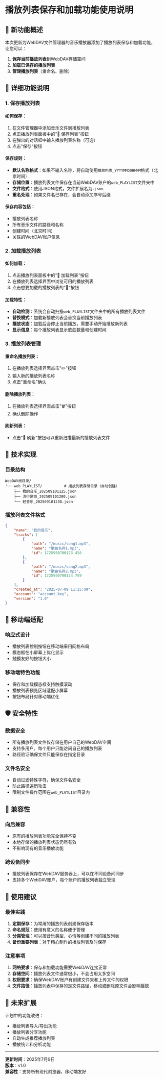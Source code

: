 # 播放列表保存和加载功能使用说明

## 🎵 新功能概述

本次更新为WebDAV文件管理器的音乐播放器添加了播放列表保存和加载功能，让您可以：

1. **保存当前播放列表**到WebDAV存储空间
2. **加载已保存的播放列表**
3. **管理播放列表**（重命名、删除）

## 📝 详细功能说明

### 1. 保存播放列表

#### 如何保存：
1. 在文件管理器中添加音乐文件到播放列表
2. 点击播放列表面板中的"💾 保存列表"按钮
3. 在弹出的对话框中输入播放列表名称（可选）
4. 点击"保存"按钮

#### 保存规则：
- **默认名称格式**：如果不输入名称，将自动使用`播放列表_YYYYMMDDHHMM`格式（北京时间）
- **存储位置**：播放列表文件保存在当前WebDAV账户的`web_PLAYLIST`文件夹中
- **文件格式**：使用JSON格式，文件扩展名为`.json`
- **重名处理**：如果文件名已存在，会自动添加序号后缀

#### 保存内容包括：
- 播放列表名称
- 所有音乐文件的路径和名称
- 创建时间（北京时间）
- 关联的WebDAV账户信息

### 2. 加载播放列表

#### 如何加载：
1. 点击播放列表面板中的"📂 加载列表"按钮
2. 在播放列表选择界面中浏览可用的播放列表
3. 点击想要加载的播放列表的"📂"按钮

#### 加载特性：
- **自动检测**：系统会自动扫描`web_PLAYLIST`文件夹中的所有播放列表文件
- **替换模式**：加载新播放列表会替换当前播放列表
- **播放状态**：加载后会停止当前播放，需要手动开始播放新列表
- **显示信息**：每个播放列表显示歌曲数量和创建时间

### 3. 播放列表管理

#### 重命名播放列表：
1. 在播放列表选择界面点击"✏️"按钮
2. 输入新的播放列表名称
3. 点击"重命名"确认

#### 删除播放列表：
1. 在播放列表选择界面点击"🗑️"按钮
2. 确认删除操作

#### 刷新列表：
- 点击"🔄 刷新"按钮可以重新扫描最新的播放列表文件

## 🔧 技术实现

### 目录结构
```
WebDAV根目录/
└── web_PLAYLIST/          # 播放列表存储目录（自动创建）
    ├── 我的音乐_202509101125.json
    ├── 流行歌曲_202509101200.json
    └── 轻音乐_202509101230.json
```

### 播放列表文件格式
```json
{
    "name": "我的音乐",
    "tracks": [
        {
            "path": "/music/song1.mp3",
            "name": "歌曲名称1.mp3",
            "id": 1725960700123.456
        },
        {
            "path": "/music/song2.mp3", 
            "name": "歌曲名称2.mp3",
            "id": 1725960700124.789
        }
    ],
    "created_at": "2025-07-09 11:25:00",
    "account": "account_key",
    "version": "1.0"
}
```

## 📱 移动端适配

### 响应式设计
- 播放列表控制按钮在移动端采用网格布局
- 模态框在小屏幕上优化显示
- 触摸友好的按钮大小

### 移动端特色功能
- 保存和加载模态框支持触摸滚动
- 播放列表预览区域适配小屏幕
- 按钮布局针对移动端优化

## 🛡️ 安全特性

### 数据安全
- 所有播放列表文件仅存储在用户自己的WebDAV空间
- 支持多用户，每个用户只能访问自己的播放列表
- 路径验证确保文件只能保存在指定目录

### 文件名安全
- 自动过滤特殊字符，确保文件名安全
- 防止路径遍历攻击
- 限制文件操作范围在`web_PLAYLIST`目录内

## 🔄 兼容性

### 向后兼容
- 原有的播放列表功能完全保持不变
- 本地存储的播放列表状态仍然有效
- 不影响现有的音乐播放功能

### 跨设备同步
- 播放列表保存在WebDAV服务器上，可以在不同设备间同步
- 支持多个WebDAV账户，每个账户的播放列表独立管理

## 🎯 使用建议

### 最佳实践
1. **定期保存**：为常用的播放列表创建保存版本
2. **命名规范**：使用有意义的名称便于管理
3. **分类管理**：可以按音乐类型、心情等创建不同的播放列表
4. **备份重要列表**：对于精心制作的播放列表及时保存

### 注意事项
1. **网络要求**：保存和加载功能需要WebDAV连接正常
2. **存储空间**：播放列表文件通常很小，不会占用太多空间
3. **权限要求**：确保WebDAV账户有创建文件夹和上传文件的权限
4. **文件路径**：播放列表中保存的是文件路径，移动或删除原文件会影响播放

## 🚀 未来扩展

计划中的功能改进：
- 播放列表导入/导出功能
- 播放列表分享功能
- 自动生成推荐播放列表
- 播放统计和分析功能

---

**更新时间**：2025年7月9日  
**版本**：v1.0  
**兼容性**：支持所有现代浏览器，移动端友好
